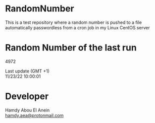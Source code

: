 # RandomNumber    
This is a test repository where a random number is pushed to a file automatically passwordless from a cron job in my Linux CentOS server    
# Random Number of the last run   
4972
      
Last update (GMT +1)    
11/23/22 10:00:01
# Developer    
Hamdy Abou El Anein   
hamdy.aea@protonmail.com
